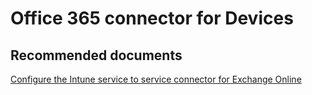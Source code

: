 <properties
	pageTitle="Office 365 connector for Devices"
	description="Office 365 connector for Devices"
	service="microsoft.intune"
	resource="intune"
	authors="mackie1604"
	displayOrder=""
	selfHelpType="generic"
	supportTopicIds="32435299"
	resourceTags=""
	productPesIds="15584"
	cloudEnvironments="public"
/>

# Office 365 connector for Devices 

## **Recommended documents**

[Configure the Intune service to service connector for Exchange Online](https://docs.microsoft.com/intune-classic/deploy-use/intune-service-to-service-exchange-connector)<br>






